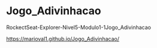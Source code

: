 # Jogo_Adivinhacao
RockectSeat-Explorer-Nivel5-Modulo1-1Jogo_Adivinhacao

https://marioval1.github.io/Jogo_Adivinhacao/
